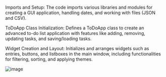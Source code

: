 Imports and Setup: The code imports various libraries and modules for creating a GUI application, handling dates, and working with files (JSON and CSV).

ToDoApp Class Initialization: Defines a ToDoApp class to create an advanced to-do list application with features like adding, removing, updating tasks, and saving/loading tasks.

Widget Creation and Layout: Initializes and arranges widgets such as entries, buttons, and listboxes in the main window, including functionalities for filtering, sorting, and applying themes.





![image](https://github.com/user-attachments/assets/117c9369-acc0-4dc9-9d71-e085b4953fd0)
